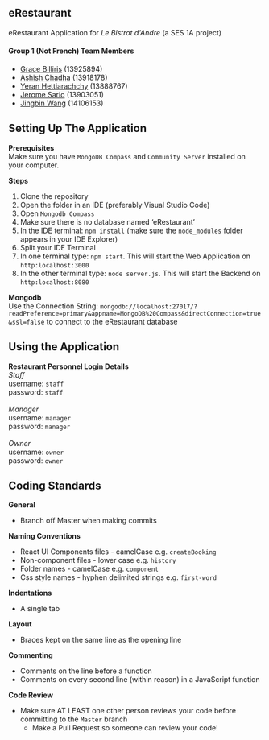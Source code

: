 ## eRestaurant
eRestaurant Application for _Le Bistrot d'Andre_ (a SES 1A project)

#### Group 1 (Not French) Team Members
* [Grace Billiris](https://www.linkedin.com/in/grace-billiris/) (13925894)
* [Ashish Chadha](https://www.linkedin.com/in/ashishpchadha/) (13918178)
* [Yeran Hettiarachchy](https://www.linkedin.com/in/yeran-hettiarachchy/) (13888767)	
* [Jerome Sario](https://www.linkedin.com/in/jerome-sario/) (13903051)
* [Jingbin Wang](https://www.linkedin.com/in/jingbin-wang/) (14106153)

## Setting Up The Application
**Prerequisites**
<br/>
Make sure you have `MongoDB Compass` and `Community Server` installed on your computer.

**Steps**
<br/>
1. Clone the repository
2. Open the folder in an IDE (preferably Visual Studio Code)
3. Open `Mongodb Compass`
4. Make sure there is no database named ‘eRestaurant’
5. In the IDE terminal: `npm install` (make sure the `node_modules` folder appears in your IDE Explorer)
6. Split your IDE Terminal
7. In one terminal type: `npm start`. This will start the Web Application on `http:localhost:3000`
8. In the other terminal type: `node server.js`. This will start the Backend on `http:localhost:8080`

**Mongodb**
<br/>
Use the Connection String: `mongodb://localhost:27017/?readPreference=primary&appname=MongoDB%20Compass&directConnection=true&ssl=false` to connect to the eRestaurant database

## Using the Application
**Restaurant Personnel Login Details**
<br/>
_Staff_
<br/>
username: `staff`
<br/>
password: `staff`
<br/>
<br/>
_Manager_
<br/>
username: `manager`
<br/>
password: `manager`
<br/>
<br/>
_Owner_
<br/>
username: `owner`
<br/>
password: `owner`
<br/>

## Coding Standards
**General**
* Branch off Master when making commits

**Naming Conventions**
* React UI Components files - camelCase e.g. `createBooking`
* Non-component files - lower case e.g. `history`
* Folder names - camelCase e.g. `component`
* Css style names - hyphen delimited strings e.g. `first-word`

**Indentations**
* A single tab

**Layout**
* Braces kept on the same line as the opening line

**Commenting**
* Comments on the line before a function
* Comments on every second line (within reason) in a JavaScript function

**Code Review**
* Make sure AT LEAST one other person reviews your code before committing to the `Master` branch
    * Make a Pull Request so someone can review your code!
